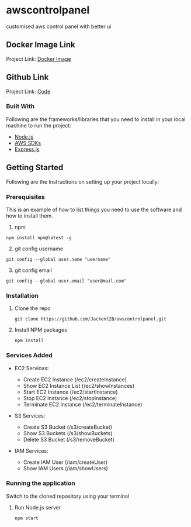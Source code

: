 # awscontrolpanel
customised aws control panel with better ui
## Docker Image Link

Project Link: [Docker Image](https://hub.docker.com/repository/docker/jackent2binnovaccer/awspanel)

## Github Link

Project Link: [Code](https://github.com/Jackent2B/awscontrolpanel.git)



### Built With

Following are the frameworks/libraries that you need to install in your local machine to run the project: 

* [Node.js](https://nodejs.org/en/)
* [AWS SDKs](https://aws.amazon.com/tools/)
* [Express.js](https://expressjs.com/)

<!-- GETTING STARTED -->
## Getting Started

Following are the Instructions on setting up your project locally:

### Prerequisites

This is an example of how to list things you need to use the software and how to install them.
1. npm
  ```
  npm install npm@latest -g
  ```
2.  git config username
  ```
  git config --global user.name "username"
  ```
3.  git config email
  ```
  git config --global user.email "user@mail.com"
  ```

### Installation
1. Clone the repo
   ```
   git clone https://github.com/Jackent2B/awscontrolpanel.git
   ```
2. Install NPM packages
   ```
   npm install
   ```
   

### Services Added

* EC2 Services:

  * Create EC2 Instance (/ec2/createInstance)
  * Show EC2 Instance List (/ec2/showInstances)
  * Start EC2 Instance (/ec2/startInstance)
  * Stop EC2 Instance (/ec2/stopInstance)
  * Terminate EC2 Instance (/ec2/terminateInstance)

* S3 Services: 
  
  * Create S3 Bucket (/s3/createBucket)
  * Show S3 Buckets (/s3/showBuckets)
  * Delete S3 Bucket (/s3/removeBucket)

* IAM Services:

  * Create IAM User (/iam/createUser)
  * Show IAM Users  (/iam/showUsers)


### Running the application
Switch to the cloned repository using your terminal

1. Run Node.js server 
   ```
   npm start
   ```
<!-- Project Link -->
